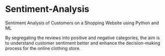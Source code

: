 # Sentiment-Analysis
Sentiment Analysis of Customers on a Shopping Website using Python and ML

By segregating the reviews into positive and negative categories, the aim is to understand customer sentiment better and enhance the decision-making process for the online clothing store.
